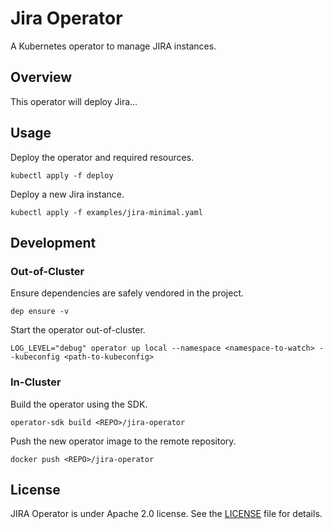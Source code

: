 # Jira Operator

A Kubernetes operator to manage JIRA instances.

## Overview

This operator will deploy Jira...

## Usage

Deploy the operator and required resources.

```
kubectl apply -f deploy
```

Deploy a new Jira instance.

```
kubectl apply -f examples/jira-minimal.yaml
```

## Development

### Out-of-Cluster

Ensure dependencies are safely vendored in the project.

```
dep ensure -v 
```

Start the operator out-of-cluster.

```
LOG_LEVEL="debug" operator up local --namespace <namespace-to-watch> --kubeconfig <path-to-kubeconfig>
```

### In-Cluster

Build the operator using the SDK.

```
operator-sdk build <REPO>/jira-operator
```

Push the new operator image to the remote repository.

```
docker push <REPO>/jira-operator
```

## License

JIRA Operator is under Apache 2.0 license. See the [LICENSE][license_file] file for details.

[license_file]:./LICENSE
